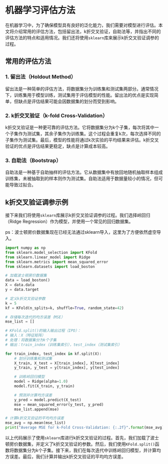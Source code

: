 # 机器学习评估方法

在机器学习中，为了确保模型具有良好的泛化能力，我们需要对模型进行评估。本文将介绍常用的评估方法，包括留出法，k折交叉验证，自助法等，并指出不同的评估方法的特点和适用情况。我们还将使用`sklearn`库来展示k折交叉验证调参的过程。

## 常用的评估方法

### 1. 留出法（Holdout Method）

留出法是一种简单的评估方法，将数据集分为训练集和测试集两部分。通常情况下，训练集用于模型训练，测试集用于评估模型的性能。留出法的优点是实现简单，但缺点是评估结果可能会因数据集的划分而受到影响。

### 2. k折交叉验证（k-fold Cross-Validation）

k折交叉验证是一种更可靠的评估方法。它将数据集分为k个子集，每次将其中一个子集作为测试集，其余子集作为训练集。这个过程会重复k次，每次选择不同的子集作为测试集。最后，模型的性能将通过k次实验的平均结果来评估。k折交叉验证的优点是评估结果更稳定，缺点是计算成本较高。

### 3. 自助法（Bootstrap）

自助法是一种基于自助抽样的评估方法。它从数据集中有放回地随机抽取样本组成训练集，未被抽取到的样本则作为测试集。自助法适用于数据量较小的情况，但可能导致过拟合。

## k折交叉验证调参示例

接下来我们将使用`sklearn`库展示k折交叉验证调参的过程。我们选择岭回归（Ridge Regression）作为模型，并使用一个常见的回归数据集。

ps：波士顿房价数据集现在已经无法通过sklearn导入，这里为了方便依然虚空导入。

```python
import numpy as np
from sklearn.model_selection import KFold
from sklearn.linear_model import Ridge
from sklearn.metrics import mean_squared_error
from sklearn.datasets import load_boston

# 加载波士顿房价数据集
data = load_boston()
X = data.data
y = data.target

# 定义k折交叉验证参数
k = 5
kf = KFold(n_splits=k, shuffle=True, random_state=42)

# 存储每次迭代的均方误差（MSE）
mse_list = []

# KFold.split()的输入输出过程（IPO）：
# 输入：X（特征矩阵）
# 处理：将数据集分为k个子集
# 输出：train_index（训练集索引），test_index（测试集索引）

for train_index, test_index in kf.split(X):
    # 划分训练集和测试集
    X_train, X_test = X[train_index], X[test_index]
    y_train, y_test = y[train_index], y[test_index]

    # 训练岭回归模型
    model = Ridge(alpha=1.0)
    model.fit(X_train, y_train)

    # 预测并计算均方误差
    y_pred = model.predict(X_test)
    mse = mean_squared_error(y_test, y_pred)
    mse_list.append(mse)

# 计算k折交叉验证的平均均方误差
mse_avg = np.mean(mse_list)
print("Average MSE for k-Fold Cross-Validation: {:.2f}".format(mse_avg))
```

以上代码展示了使用`sklearn`库进行k折交叉验证的过程。首先，我们加载了波士顿房价数据集，并定义了k折交叉验证的参数。然后，我们使用`KFold.split()`函数将数据集分为k个子集。接下来，我们在每次迭代中训练岭回归模型，并计算均方误差。最后，我们计算并输出k折交叉验证的平均均方误差。